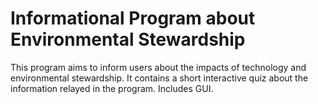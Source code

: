 # Informational Program about Environmental Stewardship

This program aims to inform users about the impacts of technology and environmental stewardship. It contains a short interactive quiz about the information relayed in the program. Includes GUI.
